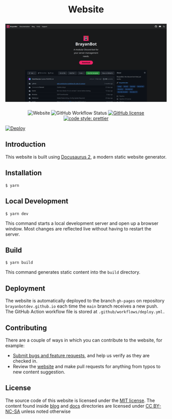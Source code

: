 <h1 align="center">
    <p align="center">Website</p>
    <a href="https://brayanbot.dev"><img src="./static/img/website-mockup.png" alt="Website"></a>
</h1>

<p align="center">
    <img alt="Website" src="https://img.shields.io/website?url=https%3A%2F%2Fbrayanbot.dev">
    <img alt="GitHub Workflow Status" src="https://github.com/BrayanBot/brayanbot.dev/actions/workflows/deploy.yml/badge.svg">
    <a href="https://github.com/brayanbot/brayanbot/blob/dev/LICENSE"><img alt="GitHub license" src="https://img.shields.io/github/license/brayanbotdev/brayanbot.dev"></a>
    <a href= "https://github.com/prettier/prettier"><img alt="code style: prettier" src="https://img.shields.io/badge/code_style-prettier-ff69b4.svg"></a>
</p>

[![Deploy]()]()

## Introduction

This website is built using [Docusaurus 2](https://v2.docusaurus.io/), a modern static website generator.

## Installation

```
$ yarn
```

## Local Development

```
$ yarn dev
```

This command starts a local development server and open up a browser window. Most changes are reflected live without having to restart the server.

## Build

```
$ yarn build
```

This command generates static content into the `build` directory.

## Deployment

The website is automatically deployed to the branch `gh-pages` on repository `brayanbotdev.github.io` each time the `main` branch receives a new push. The GitHub Action workflow file is stored at `.github/workflows/deploy.yml.`

## Contributing

There are a couple of ways in which you can contribute to the website, for example:

- [Submit bugs and feature requests](https://github.com/brayanbot/brayanbot.dev), and help us verify as they are checked in.
- Review the [website](https://brayanbot.dev) and make pull requests for anything from typos to new content suggestion.

## License

The source code of this website is licensed under the [MIT license](LICENSE). The content found inside [blog]() and [docs]() directories are licensed under [CC BY-NC-SA](https://creativecommons.org/licenses/by-nc-sa/4.0/) unless noted otherwise
